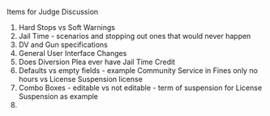Items for Judge Discussion
1. Hard Stops vs Soft Warnings
2. Jail Time - scenarios and stopping out ones that would never happen
3. DV and Gun specifications
4. General User Interface Changes
5. Does Diversion Plea ever have Jail Time Credit
6. Defaults vs empty fields - example Community Service in Fines only no hours vs License Suspension license
7. Combo Boxes - editable vs not editable - term of suspension for License Suspension as example
8. 